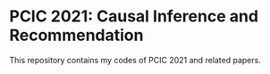 # PCIC 2021: Causal Inference and Recommendation
This repository contains my codes of PCIC 2021 and related papers.

